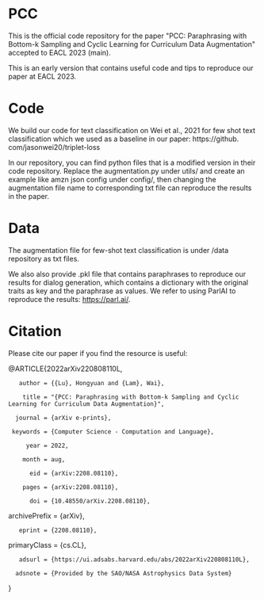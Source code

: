 # PCC
This is the official code repository for the paper "PCC: Paraphrasing with Bottom-k Sampling and Cyclic Learning for Curriculum Data Augmentation" accepted to EACL 2023 (main).

This is an early version that contains useful code and tips to reproduce our paper at EACL 2023.

# Code
We build our code for text classification on Wei et al., 2021 for few shot text classification which we used as a baseline in our paper: https://github. com/jasonwei20/triplet-loss
 
In our repository, you can find python files that is a modified version in their code repository. Replace the augmentation.py under utils/ and create an example like amzn json config under config/, then changing the augmentation file name to corresponding txt file can reproduce the results in the paper.

# Data
The augmentation file for few-shot text classification is under /data repository as txt files.

We also also provide .pkl file that contains paraphrases to reproduce our results for dialog generation, which contains a dictionary with the original traits as key and the paraphrase as values. We refer to using ParlAI to reproduce the results: https://parl.ai/. 

# Citation 
Please cite our paper if you find the resource is useful:

@ARTICLE{2022arXiv220808110L,

       author = {{Lu}, Hongyuan and {Lam}, Wai},
       
        title = "{PCC: Paraphrasing with Bottom-k Sampling and Cyclic Learning for Curriculum Data Augmentation}",
        
      journal = {arXiv e-prints},
      
     keywords = {Computer Science - Computation and Language},
     
         year = 2022,
         
        month = aug,
        
          eid = {arXiv:2208.08110},
          
        pages = {arXiv:2208.08110},
        
          doi = {10.48550/arXiv.2208.08110},
          
archivePrefix = {arXiv},

       eprint = {2208.08110},
       
 primaryClass = {cs.CL},
 
       adsurl = {https://ui.adsabs.harvard.edu/abs/2022arXiv220808110L},
       
      adsnote = {Provided by the SAO/NASA Astrophysics Data System}
      
}
